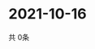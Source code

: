 # 2021-10-16
  共 0条

  <!-- BEGIN -->
  <!-- 最后更新时间Sat Oct 16 2021 09:02:39 GMT+0000 (Coordinated Universal Time) -->
  
  <!-- END -->
  
  
